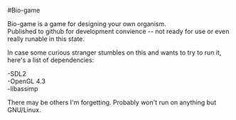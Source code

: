 #Bio-game

Bio-game is a game for designing your own organism.  
Published to github for development convience -- not ready for use or even really runable in this state.  
  
In case some curious stranger stumbles on this and wants to try to run it, here's a list of dependencies:  
  
  
-SDL2  
-OpenGL 4.3  
-libassimp  

There may be others I'm forgetting. Probably won't run on anything but GNU/Linux.
